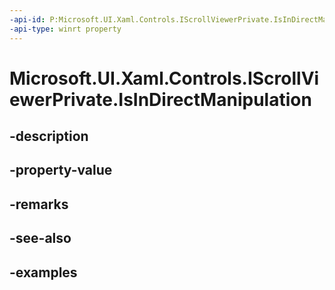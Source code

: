 ```yaml
---
-api-id: P:Microsoft.UI.Xaml.Controls.IScrollViewerPrivate.IsInDirectManipulation
-api-type: winrt property
---
```


# Microsoft.UI.Xaml.Controls.IScrollViewerPrivate.IsInDirectManipulation

<!--
public bool IsInDirectManipulation { get; }
-->


## -description

## -property-value

## -remarks

## -see-also

## -examples


